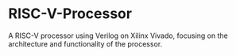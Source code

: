 # RISC-V-Processor
A RISC-V processor using Verilog on Xilinx Vivado, focusing on the architecture and functionality of the processor.
